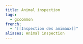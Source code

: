 ```yaml
---
title: Animal inspection
tags:
  - gccommon
french:
  - "[[Inspection des animaux]]"
aliases: Animal inspection
---
```

